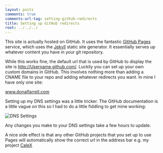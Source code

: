 ```yaml
---
layout: posts
comments: true
comments-url-tag: setting-github-redirects
title: Setting up GitHub redirects 
root: ../../../
---
```


This site is actually hosted on GitHub. It uses the fantastic [GitHub Pages](http://pages.github.com/) service, which uses the [Jekyll](https://github.com/mojombo/jekyll/) static site generator. It essentially serves up whatever content you have in your git repository. 

While this works fine, the default url that is used by GitHub to display the site is http://Username.github.com/. Luckily you can set up your own custom domains in GitHub. This involves nothing more than adding a CNAME file to your repo and adding whatever redirects you want. In mine I have only one site:

www.donalfarrell.com

Setting up my DNS settings was a little tricker. The GitHub documentation is a little vague on this so I had to do a little fiddling to get mine working:

![DNS Settings](../../../images/GitHub-DNS.png)

Any changes you make to your DNS settings take a few hours to update. 

A nice side effect is that any other GitHub projects that you set up to use Pages will automatically show the correct url in the address bar e.g. my project [CaleX](http://www.donalfarrell.com/calex/)

